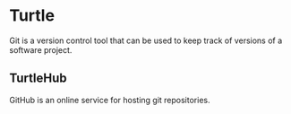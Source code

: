 # Turtle

Git is a version control tool that can be used to keep track of versions of a software project.

## TurtleHub

GitHub is an online service for hosting git repositories.